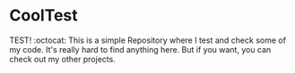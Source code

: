 # CoolTest
TEST! :octocat: This is a simple Repository where I test and check some of my code. It's really hard to find anything here. But if you want, you can check out my other projects.
